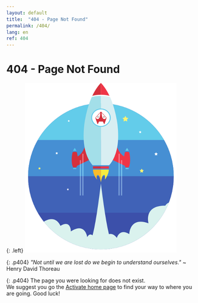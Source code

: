 ```yaml
---
layout: default
title:  "404 - Page Not Found"
permalink: /404/
lang: en
ref: 404
---
```


# 404 - Page Not Found

{: .left}
![image](/asserts/img/rocket.png)

{: .p404}
*"Not until we are lost do we begin to understand ourselves."*
~ Henry David Thoreau

{: .p404}
The page you were looking for does not exist.<br>
We suggest you go the [Activate home page](/) to find your way to where you are going. Good luck!
